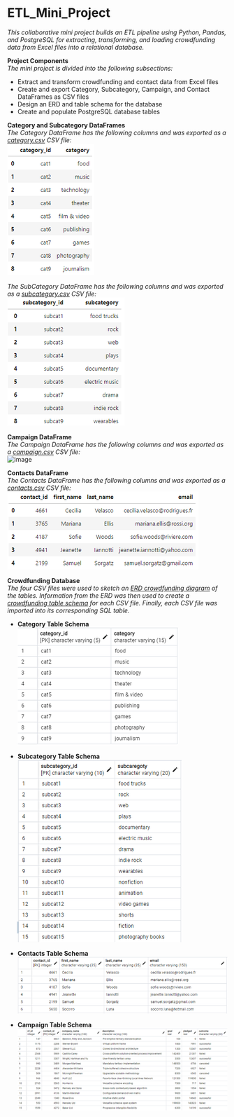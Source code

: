 # ETL_Mini_Project
*This collaborative mini project builds an ETL pipeline using Python, Pandas, and PostgreSQL for extracting, transforming, and loading crowdfunding data from Excel files into a relational database.*

**Project Components**<br>
*The mini project is divided into the following subsections:*
* Extract and transform crowdfunding and contact data from Excel files
* Create and export Category, Subcategory, Campaign, and Contact DataFrames as CSV files
* Design an ERD and table schema for the database
* Create and populate PostgreSQL database tables

**Category and Subcategory DataFrames**<br>
*The Category DataFrame has the following columns and was exported as a [category.csv](Resources/category.csv) CSV file:*<br>
![image](https://github.com/RachaelCaldwell/Crowdfunding_ETL/blob/main/Images/category_df.png?raw=true)

*The SubCategory DataFrame has the following columns and was exported as a [subcategory.csv](Resources/subcategory.csv) CSV file:*<br>
![image](https://github.com/RachaelCaldwell/Crowdfunding_ETL/blob/main/Images/subcategory_df.png?raw=true)


**Campaign DataFrame**<br>
*The Campaign DataFrame has the following columns and was exported as a [campaign.csv](Resources/campaign.csv) CSV file:*<br>
![image](https://github.com/RachaelCaldwell/Crowdfunding_ETL/assets/134207637/e2185918-9759-41e9-8d41-1ba84491737b)


**Contacts DataFrame**<br>
*The Contacts DataFrame has the following columns and was exported as a [contacts.csv](Resources/contacts.csv) CSV file:*<br>
![image](https://github.com/RachaelCaldwell/Crowdfunding_ETL/blob/main/Images/contacts_df.png?raw=true)

**Crowdfunding Database**<br>
*The four CSV files were used to sketch an [ERD crowdfunding diagram](https://github.com/RachaelCaldwell/Crowdfunding_ETL/blob/main/Images/Crowdfunding%20Diagram.png) of the tables. Information from the ERD was then used to create a [crowdfunding table schema](crowdfunding_db_schema.sql) for each CSV file. Finally, each CSV file was imported into its corresponding SQL table.*

* **Category Table Schema**<br>
![image](https://github.com/RachaelCaldwell/Crowdfunding_ETL/blob/main/Images/category_schema.png?raw=true)

* **Subcategory Table Schema**<br>
![image](https://github.com/RachaelCaldwell/Crowdfunding_ETL/blob/main/Images/subcategory_schema.png?raw=true)

* **Contacts Table Schema**<br>
![image](https://github.com/RachaelCaldwell/Crowdfunding_ETL/blob/main/Images/contacts_schema.png?raw=true)

* **Campaign Table Schema**<br>
![image](https://github.com/RachaelCaldwell/Crowdfunding_ETL/blob/main/Images/campaign_schema.png?raw=true)

